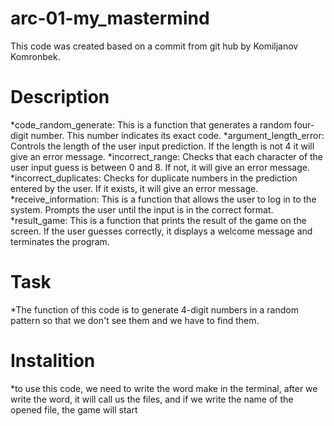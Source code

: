 # arc-01-my_mastermind
This code was created based on a commit from git hub by Komiljanov Komronbek.
# Description
*code_random_generate: This is a function that generates a random four-digit number. This number indicates its exact code.
*argument_length_error: Controls the length of the user input prediction. If the length is not 4 it will give an error message.
*incorrect_range: Checks that each character of the user input guess is between 0 and 8. If not, it will give an error message.
*incorrect_duplicates: Checks for duplicate numbers in the prediction entered by the user. If it exists, it will give an error message.
*receive_information: This is a function that allows the user to log in to the system. Prompts the user until the input is in the correct format.
*result_game: This is a function that prints the result of the game on the screen. If the user guesses correctly, it displays a welcome message and terminates the program.
# Task
*The function of this code is to generate 4-digit numbers in a random pattern so that we don't see them and we have to find them.
# Instalition
*to use this code, we need to write the word make in the terminal, after we write the word, it will call us the files, and if we write the name of the opened file, the game will start